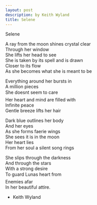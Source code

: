 ```yaml
---
layout: post
description: by Keith Wyland
title: Selene
---
```


Selene

A ray from the moon shines crystal clear  
Through her window  
She lifts her head to see  
She is taken by its spell and is drawn  
Closer to its flow  
As she becomes what she is meant to be  

Everything around her bursts in  
A million pieces  
She doesnt seem to care  
Her heart and mind are filled with  
Infinite peace  
Gentle breeze lifts her hair  

Dark blue outlines her body  
And her eyes  
As she forms faerie wings  
She sees it is in the moon  
Her heart lies  
From her soul a silent song rings  

She slips through the darkness  
And through the stars  
With a strong desire  
To guard Lunas heart from  
Enemies afar  
In her beautiful attire.  

- Keith Wyland
